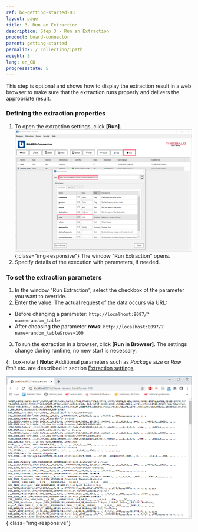 ```yaml
---
ref: bc-getting-started-03
layout: page
title: 3. Run an Extraction
description: Step 3 - Run an Extraction
product: board-connector
parent: getting-started
permalink: /:collection/:path
weight: 3
lang: en_GB
progressstate: 5
---
```


This step is optional and shows how to display the extraction result in a web browser to make sure that the extraction runs properly and delivers the appropriate result.

### Defining the extraction properties 

1. To open the extraction settings, click **[Run]**.
![Extraction-Run](/img/content/BC-Run-Table-Extraction-Plants.png){:class="img-responsive"}
The window "Run Extraction" opens.
2.  Specify details of the execution with parameters, if needed.

### To set the extraction parameters
1. In the window "Run Extraction", select the checkbox of the parameter you want to override.
2. Enter the value. The actual request of the data occurs via URL:
- Before changing a parameter:
`http://localhost:8097/?name=random_table`
- After choosing the parameter **rows**:
`http://localhost:8097/?name=random_table&rows=100`

3. To run the extraction in a browser, click **[Run in Browser]**. The settings change during runtime, no new start is necessary. 

{: .box-note }
**Note:** Additional parameters such as *Package size* or *Row limit* etc. are described in section [Extraction settings](../table/extraction-settings). 


![Table-Extraction-Browser-Result](/img/content/run_ausgabe_browser_bc.png){:class="img-responsive"}
